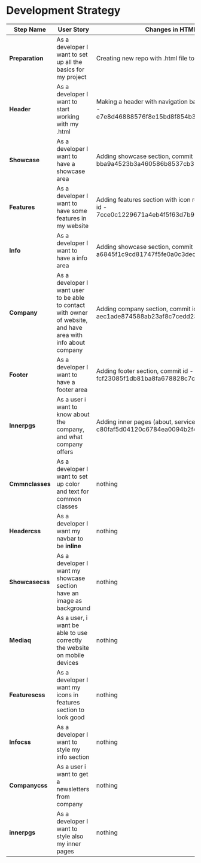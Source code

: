# Development Strategy


| Step Name | User Story | Changes in HTML | Changes in CSS |
| --------- | ---------- | --------------- | -------------- |
| __Preparation__ | As a developer I want to set up all the basics for my project | Creating new repo with .html file to work in| Creating new repo with .css file to work in |
| __Header__ | As a developer I want to start working with my .html | Making a header with navigation bar in it, commit id - e7e8d46888576f8e15bd8f854b358a79808decf5. | nothing |
| __Showcase__ | As a developer I want to have a showcase area | Adding showcase section, commit id - bba9a4523b3a460586b8537cb31d0786a5bf1553 | nothing |
| __Features__ | As a developer I want to have some features in my website | Adding features section with icon rows in it, commit id - 7cce0c1229671a4eb4f5f63d7b9d5aa05b7e6463 | Adding font-awesome.css |
| __Info__ | As a developer I want to have a info area | Adding showcase section, commit id - a6845f1c9cd81747f5fe0a0c3dec5c6a478ac4e4 | width value for **img**, and **margin** for class .container |
| __Company__ | As a developer I want user to be able to contact with owner of website, and have area with info about company | Adding company section, commit id - aec1ade874588ab23af8c7cedd239f44a04c6879 | nothing |
| __Footer__ | As a developer I want to have a footer area | Adding footer section, commit id - fcf23085f1db81ba8fa678828c7cac6869a46445 | nothing |
| __Innerpgs__ | As a user i want to know about the company, and what company offers | Adding inner pages (about, service), commit id - c80faf5d04120c6784ea0094b2f40255b1ea0ee7 | nothing |
| __Cmmnclasses__ | As a developer I want to set up color and text for common classes | nothing | Adding primary text and background color, commit id - 11a77c4bc486bb6064a334462cb687441129f100 |
| __Headercss__ | As a developer I want my navbar to be **inline** | nothing | Adding padding, border and display value commit id - cc5aee07153f784fde706bd3071bc55eaae9bfce |
| __Showcasecss__ | As a developer I want my showcase section have an image as background | nothing | Adding image as a backgroung, styling content of current section  commit id - 6fda9a964dda134e1a017afd712104043d17bd73 |
| __Mediaq__ | As a user, i want be able to use correctly the website on mobile devices | nothing | Adding media queries so it looks good on mobile devices commit id - e21f8c1fa19c680a005713e8e8247bd0e7b1898e |
| __Featurescss__ | As a developer I want my icons in features section to look good | nothing | Adding font-size and color to features commit id - f4e8505af4a0ed0bd185960cd82e87a401f62a5f |
| __Infocss__ | As a developer I want to style my info section | nothing | Adding font-size, color, padding amd margins to info commit id - 1031109690eed141a72091f955ec759916ecb646 |
| __Companycss__ | As a user i want to get a newsletters from company | nothing | Adding input to company section commit id - b40284ae22c7b0c4d90f2705ec5672e7a369f191 |
| __innerpgs__ | As a developer I want to style also my inner pages | nothing | Styling **contact** and **services** pages  commit id - 1d3deab7301797eba61375df28dc5db7fd2147db |
